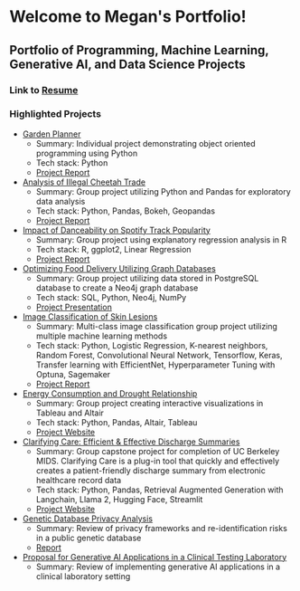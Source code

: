 # Welcome to Megan's Portfolio!
## Portfolio of Programming, Machine Learning, Generative AI, and Data Science Projects  
### Link to [Resume](https://drive.google.com/file/d/1zgJcrapqr8Qq0SqHkj6P1Wq5--wNebOR/view?usp=sharing)

### Highlighted Projects
- [Garden Planner](https://github.com/mmartin131/portfolio/tree/main/Garden_Planner)
    * Summary: Individual project demonstrating object oriented programming using Python 
    * Tech stack: Python
    * [Project Report](https://github.com/mmartin131/portfolio/blob/main/Garden_Planner/garden_planner_project_proposal.pdf)
- [Analysis of Illegal Cheetah Trade](https://github.com/mmartin131/portfolio/tree/main/Analysis_of_Illegal_Cheetah_Trade)
    * Summary: Group project utilizing Python and Pandas for exploratory data analysis  
    * Tech stack: Python, Pandas, Bokeh, Geopandas
    * [Project Report](https://github.com/mmartin131/portfolio/blob/main/Analysis_of_Illegal_Cheetah_Trade/Project_2_Diabes_Grimes_Martin_Final_Report.pdf)
- [Impact of Danceability on Spotify Track Popularity](https://github.com/mmartin131/portfolio/tree/main/Impact%20of%20Danceability%20on%20Spotify%20Track%20Popularity) 
    * Summary: Group project using explanatory regression analysis in R
    * Tech stack: R, ggplot2, Linear Regression
    * [Project Report](https://github.com/mmartin131/portfolio/blob/main/Impact%20of%20Danceability%20on%20Spotify%20Track%20Popularity/Project_report_Lakka_Martin_Sandico.pdf)
- [Optimizing Food Delivery Utilizing Graph Databases](https://github.com/mmartin131/portfolio/tree/main/Optimizing%20Food%20Delivery%20Utilizing%20Graph%20Databases)
    * Summary: Group project utilizing data stored in PostgreSQL database to create a Neo4j graph database
    * Tech stack: SQL, Python, Neo4j, NumPy
    * [Project Presentation](https://github.com/mmartin131/portfolio/blob/main/Optimizing%20Food%20Delivery%20Utilizing%20Graph%20Databases/W205_%20The%20Future%20of%20Our%20Business%20is%20Local%20(Project%203)%20.pdf) 
- [Image Classification of Skin Lesions](https://github.com/mmartin131/portfolio/tree/main/Skin%20Lesion%20Image%20Classification)
    * Summary: Multi-class image classification group project utilizing multiple machine learning methods
    * Tech stack: Python, Logistic Regression, K-nearest neighbors, Random Forest, Convolutional Neural Network, Tensorflow, Keras, Transfer learning with EfficientNet, Hyperparameter Tuning with Optuna, Sagemaker
    * [Project Report](https://github.com/mmartin131/portfolio/blob/main/Skin%20Lesion%20Image%20Classification/Classifying%20Skin%20Lesions%20Final%20Report.pdf)
- [Energy Consumption and Drought Relationship](https://github.com/mmartin131/portfolio/tree/main/Drought%20and%20Energy%20Consumption%20visualization)
    * Summary: Group project creating interactive visualizations in Tableau and Altair
    * Tech stack: Python, Pandas, Altair, Tableau
    * [Project Website](http://w209project.s3-website-us-east-1.amazonaws.com/index.html)
- [Clarifying Care: Efficient & Effective Discharge Summaries](https://github.com/mmartin131/portfolio/tree/main/Clarifying-Care) 
    * Summary: Group capstone project for completion of UC Berkeley MIDS. Clarifying Care is a plug-in tool that quickly and effectively creates a patient-friendly discharge summary from electronic healthcare record data
    * Tech stack: Python, Pandas, Retrieval Augmented Generation with Langchain, Llama 2, Hugging Face, Streamlit
    * [Project Website](https://www.clarifyingcare.com)
- [Genetic Database Privacy Analysis ]()
    * Summary: Review of privacy frameworks and re-identification risks in a public genetic database
    * [Report]()
- [Proposal for Generative AI Applications in a Clinical Testing Laboratory]()
    * Summary: Review of implementing generative AI applications in a clinical laboratory setting



